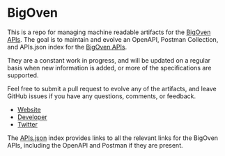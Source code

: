 # BigOvenThis is a repo for managing machine readable artifacts for the [BigOven APIs](http://bigoven.com). The goal is to maintain and evolve an OpenAPI, Postman Collection, and APIs.json index for the [BigOven APIs](http://bigoven.com).They are a constant work in progress, and will be updated on a regular basis when new information is added, or more of the specifications are supported.Feel free to submit a pull request to evolve any of the artifacts, and leave GitHub issues if you have any questions, comments, or feedback.- [Website](http://bigoven.com)- [Developer](http://bigoven.com)- [Twitter](https://twitter.com/bigoven)The [APIs.json](https://github.com/api-evangelist/bigoven/blob/master/apis.json) index provides links to all the relevant links for the BigOven APIs, including the OpenAPI and Postman if they are present.